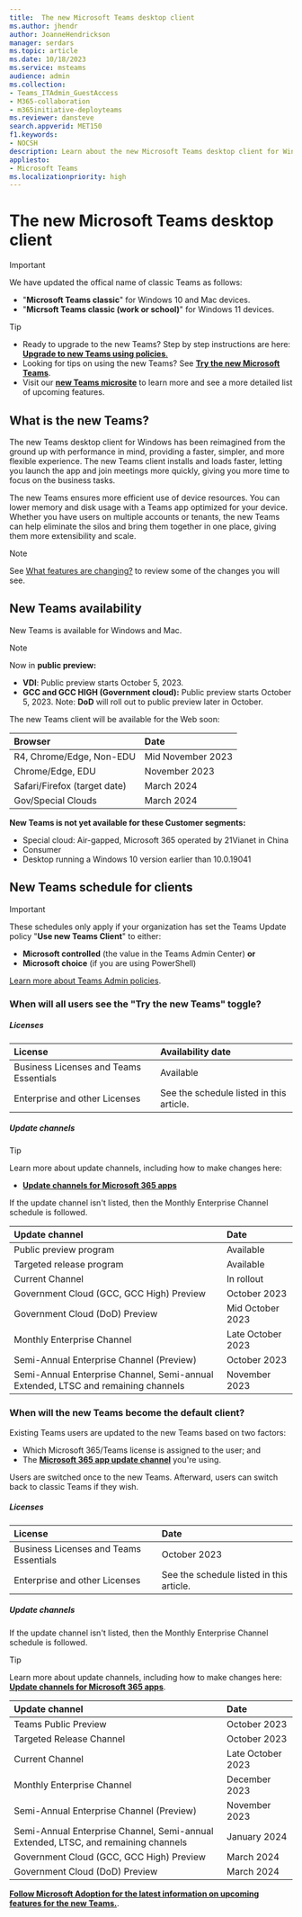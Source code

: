 ```yaml
---
title:  The new Microsoft Teams desktop client
ms.author: jhendr
author: JoanneHendrickson
manager: serdars
ms.topic: article
ms.date: 10/18/2023
ms.service: msteams
audience: admin
ms.collection: 
- Teams_ITAdmin_GuestAccess
- M365-collaboration
- m365initiative-deployteams
ms.reviewer: dansteve
search.appverid: MET150
f1.keywords:
- NOCSH
description: Learn about the new Microsoft Teams desktop client for Windows. Try out new features and provide feedback.
appliesto: 
- Microsoft Teams
ms.localizationpriority: high
---
```


# The new Microsoft Teams desktop client 


>[!Important]
>We have updated the offical name of classic Teams as follows:</br>
>- "**Microsoft Teams classic**" for Windows 10 and Mac devices.</br>
>- "**Micrsoft Teams classic (work or school)**" for Windows 11 devices.


> [!TIP]
>- Ready to upgrade to the new Teams? Step by step instructions are here: [**Upgrade to new Teams using policies**.](/microsoftteams/new-teams-deploy-using-policies?tabs=teams-admin-center#set-the-policies-to-deploy-the-new-teams-client)</br>
>- Looking for tips on using the new Teams? See [**Try the new Microsoft Teams**](https://support.microsoft.com/office/try-the-new-microsoft-teams-2d4a0c96-fa52-43f8-a006-4bfbc62cf6c5).</br>
>- Visit our **[new Teams microsite](https://aka.ms/newTeams)** to learn more and see a more detailed list of upcoming features.

## What is the new Teams?

The new Teams desktop client for Windows has been reimagined from the ground up with performance in mind, providing a faster, simpler, and more flexible experience. The new Teams client installs and loads faster, letting you launch the app and join meetings more quickly, giving you more time to focus on the business tasks. 

The new Teams ensures more efficient use of device resources. You can lower memory and disk usage with a Teams app optimized for your device. Whether you have users on multiple accounts or tenants, the new Teams can help eliminate the silos and bring them together in one place, giving them more extensibility and scale.

>[!Note]
>See [What features are changing?](new-teams-known-issues.md#what-features-are-changing) to review some of the changes you will see.

## New Teams availability

New Teams is available for Windows and Mac.

>[!Note]
>
>Now in **public preview:**
>
>- **VDI**: Public preview starts October 5, 2023.</br>
>- **GCC and GCC HIGH (Government cloud):** Public preview starts October 5, 2023.  Note:  **DoD** will roll out to public preview later in October.

The new Teams client will be available for the Web soon:

|Browser|Date|
|:-----|:-----|
|R4, Chrome/Edge, Non-EDU|Mid November 2023
|Chrome/Edge, EDU|November 2023
|Safari/Firefox (target date)|March 2024|
|Gov/Special Clouds |March 2024|


**New Teams is not yet available for these Customer segments:**


- Special cloud: Air-gapped, Microsoft 365 operated by 21Vianet in China
- Consumer
- Desktop running a Windows 10 version earlier than 10.0.19041


## New Teams schedule for clients

>[!Important]
>These schedules only apply if your organization has set the Teams Update policy "**Use new Teams Client**" to either:
>- **Microsoft controlled** (the value in the Teams Admin Center)  **or**
>- **Microsoft choice** (if you are using PowerShell) 
>
>[Learn more about Teams Admin policies](/microsoftteams/manage-teams-with-policies).

### When will all users see the "Try the new Teams" toggle?

##### Licenses

|License|Availability date|
|:-----|:-----|
|Business Licenses and Teams Essentials|Available|
|Enterprise and other Licenses|See the schedule listed in this article.|

##### Update channels

>[!Tip]
>Learn more about update channels, including how to make changes here:
> - [**Update channels for Microsoft 365 apps**](/deployoffice/updates/overview-update-channels)

If the update channel isn't listed, then the Monthly Enterprise Channel schedule is followed.

|Update channel|Date|
|:-----|:-----|
|Public preview program|Available|
|Targeted release program|Available|
|Current Channel|In rollout|
|Government Cloud (GCC, GCC High) Preview|October 2023|
|Government Cloud (DoD) Preview|Mid October 2023|
|Monthly Enterprise Channel|Late October 2023|
|Semi-Annual Enterprise Channel (Preview)|October 2023|
|Semi-Annual Enterprise Channel, Semi-annual Extended, LTSC and remaining channels|November 2023|


### When will the new Teams become the default client?

Existing Teams users are updated to the new Teams based on two factors:</br>
- Which Microsoft 365/Teams license is assigned to the user; and 
- The [**Microsoft 365 app update channel**](/deployoffice/updates/overview-update-channels) you're using. 

Users are switched once to the new Teams. Afterward, users can switch back to classic Teams if they wish.

##### Licenses

|License|Date|
|:-----|:-----|
|Business Licenses and Teams Essentials|October 2023|
|Enterprise and other Licenses|See the schedule listed in this article.|

##### Update channels

If the update channel isn't listed, then the Monthly Enterprise Channel schedule is followed.

>[!Tip]
>Learn more about update channels, including how to make changes here: [**Update channels for Microsoft 365 apps**](/deployoffice/updates/overview-update-channels).

|Update channel|Date|
|:-----|:-----|
|Teams Public Preview|October 2023|
|Targeted Release Channel|October 2023|
|Current Channel|Late October 2023|
|Monthly Enterprise Channel|December 2023|
|Semi-Annual Enterprise Channel (Preview)|November 2023|
|Semi-Annual Enterprise Channel, Semi-annual Extended, LTSC, and remaining channels|January 2024|
|Government Cloud (GCC, GCC High) Preview|March 2024|
|Government Cloud (DoD) Preview|March 2024|


[**Follow Microsoft Adoption for the latest information on upcoming features for the new Teams.**](https://aka.ms/newTeams).
